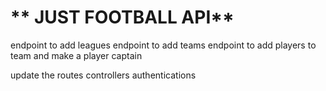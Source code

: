 # ** JUST FOOTBALL API**

endpoint to add leagues
endpoint to add teams
endpoint to add players to team
and make a player captain



update the routes
controllers
authentications


